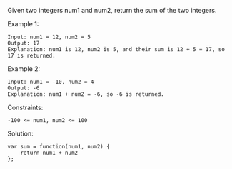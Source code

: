 Given two integers num1 and num2, return the sum of the two integers.
 
Example 1:
```
Input: num1 = 12, num2 = 5
Output: 17
Explanation: num1 is 12, num2 is 5, and their sum is 12 + 5 = 17, so 17 is returned.
```
Example 2:
```
Input: num1 = -10, num2 = 4
Output: -6
Explanation: num1 + num2 = -6, so -6 is returned.
 ```

Constraints:
```
-100 <= num1, num2 <= 100
```

Solution:
```
var sum = function(num1, num2) {
    return num1 + num2
};
```
